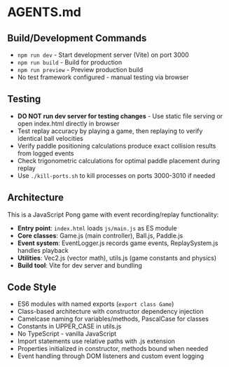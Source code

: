 # AGENTS.md

## Build/Development Commands
- `npm run dev` - Start development server (Vite) on port 3000
- `npm run build` - Build for production
- `npm run preview` - Preview production build
- No test framework configured - manual testing via browser

## Testing
- **DO NOT run dev server for testing changes** - Use static file serving or open index.html directly in browser
- Test replay accuracy by playing a game, then replaying to verify identical ball velocities
- Verify paddle positioning calculations produce exact collision results from logged events
- Check trigonometric calculations for optimal paddle placement during replay
- Use `./kill-ports.sh` to kill processes on ports 3000-3010 if needed

## Architecture
This is a JavaScript Pong game with event recording/replay functionality:
- **Entry point**: `index.html` loads `js/main.js` as ES module
- **Core classes**: Game.js (main controller), Ball.js, Paddle.js 
- **Event system**: EventLogger.js records game events, ReplaySystem.js handles playback
- **Utilities**: Vec2.js (vector math), utils.js (game constants and physics)
- **Build tool**: Vite for dev server and bundling

## Code Style
- ES6 modules with named exports (`export class Game`)
- Class-based architecture with constructor dependency injection
- Camelcase naming for variables/methods, PascalCase for classes
- Constants in UPPER_CASE in utils.js
- No TypeScript - vanilla JavaScript
- Import statements use relative paths with .js extension
- Properties initialized in constructor, methods bound when needed
- Event handling through DOM listeners and custom event logging
